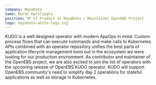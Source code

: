 ```yaml
---
company: MayaData
name: Murat Karslioglu
position: VP of Product at MayaData / Maintainer OpenEBS Project
logo: mayadata-white-logo.svg
---
```


KUDO is a well designed operator with modern AppOps in mind. Custom process flows that can execute commands and make calls to Kubernetes APIs combined with an operator repository unifies the best parts of application lifecycle management tools out in the ecosystem we were looking for our production environment. As contributor and maintainer of the OpenEBS project, we are also excited to join the list of operators with the upcoming release of OpenEBS KUDO operator.  KUDO will support OpenEBS community's need to simplify day 2 operations for stateful applications as well as storage in Kubernetes.

<!-- more -->
